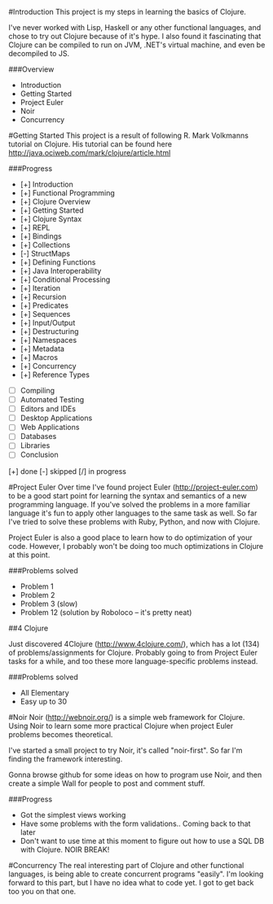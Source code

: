 #Introduction
This project is my steps in learning the basics of Clojure.

I've never worked with Lisp, Haskell or any other functional languages, and chose to try out Clojure because of it's hype. I also found it fascinating that Clojure can be compiled to run on JVM, .NET's virtual machine, and even be decompiled to JS. 
  
###Overview
 * Introduction
 * Getting Started
 * Project Euler
 * Noir
 * Concurrency

#Getting Started
This project is a result of following R. Mark Volkmanns tutorial on Clojure. His tutorial can be found here http://java.ociweb.com/mark/clojure/article.html
  
###Progress
* [+] Introduction
* [+] Functional Programming
* [+] Clojure Overview
* [+] Getting Started
* [+] Clojure Syntax
* [+] REPL
* [+] Bindings
* [+] Collections
* [-] StructMaps
* [+] Defining Functions
* [+] Java Interoperability
* [+] Conditional Processing
* [+] Iteration
* [+] Recursion
* [+] Predicates
* [+] Sequences
* [+] Input/Output
* [+] Destructuring
* [+] Namespaces
* [+] Metadata
* [+] Macros
* [+] Concurrency
* [+] Reference Types
* [ ] Compiling
* [ ] Automated Testing
* [ ] Editors and IDEs
* [ ] Desktop Applications
* [ ] Web Applications
* [ ] Databases
* [ ] Libraries
* [ ] Conclusion
  
[+] done      [-] skipped      [/] in progress

#Project Euler
Over time I've found project Euler (http://project-euler.com) to be a good start point for learning the syntax and semantics of a new programming language. If you've solved the problems in a more familiar language it's fun to apply other languages to the same task as well. So far I've tried to solve these problems with Ruby, Python, and now with Clojure.

Project Euler is also a good place to learn how to do optimization of your code. However, I probably won't be doing too much optimizations in Clojure at this point.
  
###Problems solved
  * Problem 1
  * Problem 2
  * Problem 3 (slow)
  * Problem 12 (solution by Roboloco – it's pretty neat)

##4 Clojure

Just discovered 4Clojure (http://www.4clojure.com/), which has a lot (134) of problems/assignments for Clojure. Probably going to from Project Euler tasks for a while, and too these more language-specific problems instead. 

###Problems solved
 * All Elementary 
 * Easy up to 30
  
  
#Noir
Noir (http://webnoir.org/) is a simple web framework for Clojure. Using Noir to learn some more practical Clojure when project Euler problems becomes theoretical.

I've started a small project to try Noir, it's called "noir-first". So far I'm finding the framework interesting. 

Gonna browse github for some ideas on how to program use Noir, and then create a simple Wall for people to post and comment stuff. 
  
###Progress
  * Got the simplest views working
  * Have some problems with the form validations.. Coming back to that later
  * Don't want to use time at this moment to figure out how to use a SQL DB with Clojure. NOIR BREAK!
  
  
  
  
#Concurrency 
  The real interesting part of Clojure and other functional languages, is being able to create concurrent programs "easily". I'm looking forward to this part, but I have no idea what to code yet. I got to get back too you on that one.
  
  


  
